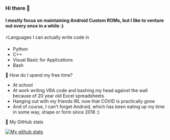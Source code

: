 ### Hi there 👋
#### I mostly focus on maintaining Android Custom ROMs, but I like to venture out every once in a while :)

⚡Languages I can actually write code in
- Python
- C++
- Visual Basic for Applications
- Bash

🌱 How do I spend my free time?
- At school
- At work writing VBA code and bashing my head against the wall because of 20 year old Excel spreadsheets
- Hanging out with my friends IRL now that COVID is practically gone
- And of course, I can't forget Android, which has been eating up my time in some way, shape or form since 2018 :)

🔭 My GitHub stats


[![My github stats](https://github-readme-stats.vercel.app/api?username=Sap1k)](https://github.com/anuraghazra/github-readme-stats)
<!--
**Sap1k/Sap1k** is a ✨ _special_ ✨ repository because its `README.md` (this file) appears on your GitHub profile.

Here are some ideas to get you started:

- 🔭 I’m currently working on ...
- 🌱 I’m currently learning ...
- 👯 I’m looking to collaborate on ...
- 🤔 I’m looking for help with ...
- 💬 Ask me about ...
- 📫 How to reach me: ...
- 😄 Pronouns: ...
- ⚡ Fun fact: ...
-->
